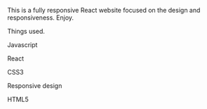
This is a fully responsive React website focused on the design and responsiveness. Enjoy.

Things used. 

Javascript

React

CSS3

Responsive design

HTML5
